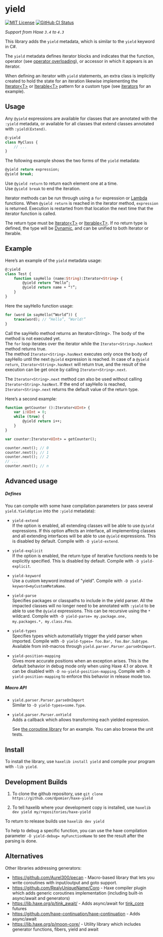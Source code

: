 yield
=======
[![MIT License](https://img.shields.io/badge/license-MIT-blue.svg?style=flat)](LICENSE.md)
[![GitHub CI Status](https://github.com/dpomier/haxe-yield/actions/workflows/build.yml/badge.svg)](https://github.com/dpomier/haxe-yield/actions/workflows/build.yml)

*Support from Haxe `3.4` to `4.3`*

This library adds the `yield` metadata, which is similar to the `yield` keyword in C#.

The `yield` metadata defines iterator blocks and indicates that the function, operator (see [operator overloading](https://haxe.org/manual/types-abstract-operator-overloading.html)), or accessor in which it appears is an iterator.

When defining an iterator with `yield` statements, an extra class is implicitly created to hold the state for an iteration likewise implementing the [Iterator&lt;T&gt;](http://api.haxe.org/Iterator.html) or [Iterable&lt;T&gt;](http://api.haxe.org/Iterable.html) pattern for a custom type (see [iterators](https://haxe.org/manual/lf-iterators.html) for an example).

Usage
-----

Any `@yield` expressions are available for classes that are annotated with the `:yield` metadata, or available for all classes that extend classes annotated with `:yield(Extend)`.
```haxe
@:yield
class MyClass {
    // ...
}
```

The following example shows the two forms of the `yield` metadata:
```haxe
@yield return expression;
@yield break;
```

Use `@yield return` to return each element one at a time.<br/>
Use `@yield break` to end the iteration.

Iterator methods can be run through using a `for` expression or [Lambda](https://haxe.org/manual/std-Lambda.html) functions. When `@yield return` is reached in the iterator method, `expression` is returned. Execution is restarted from that location the next time that the iterator function is called.

The return type must be [Iterator&lt;T&gt;](http://api.haxe.org/Iterator.html) or [Iterable&lt;T&gt;](http://api.haxe.org/Iterable.html). If no return type is defined, the type will be [Dynamic](https://haxe.org/manual/types-dynamic.html), and can be unified to both Iterator or Iterable.

Example
-----

Here’s an example of the `yield` metadata usage:
```haxe
@:yield
class Test {
    function sayHello (name:String):Iterator<String> {
        @yield return “Hello”;
        @yield return name + “!”;
    }
}
```

Here the sayHello function usage:
	
```haxe
for (word in sayHello(“World”)) {
    trace(word); // “Hello”, “World!”
}
```

Call the sayHello method returns an Iterator&lt;String&gt;. The body of the method is not executed yet. 
<br/>The `for` loop iterates over the iterator while the `Iterator<String>.hasNext` method returns true. 
<br/>The method `Iterator<String>.hasNext` executes only once the body of sayHello until the next `@yield` expression is reached. 
In case of a `@yield return`, `Iterator<String>.hasNext` will return true, and the result of the execution can be get once by calling `Iterator<String>.next`.

The `Iterator<String>.next` method can also be used without calling `Iterator<String>.hasNext`. If the end of sayHello is reached, `Iterator<String>.next` returns the default value of the return type.

Here’s a second example:
```haxe
function getCounter ():Iterator<UInt> {
    var i:UInt = 0;
    while (true) {
        @yield return i++;
    }
}

var counter:Iterator<UInt> = getCounter();

counter.next(); // 0
counter.next(); // 1
counter.next(); // 2
// ...
counter.next(); // n
```

Advanced usage
-----

##### Defines

You can compile with some haxe compilation parameters (or pass several `yield.YieldOption` into the `:yield` metadata):

 - `yield-extend`<br/>
		If the option is enabled, all extending classes will be able to use `@yield` expressions. If this option affects an interface, all implementing classes and all extending interfaces will be able to use `@yield` expressions. This is disabled by default.
		Compile with `-D yield-extend`.

 - `yield-explicit`<br/>
		If the option is enabled, the return type of iterative functions needs to be explicitly specified. This is disabled by default.
		Compile with `-D yield-explicit`.

 - `yield-keyword`<br/>
		Use a custom keyword instead of "yield".
		Compile with `-D yield-keyword=myCustomMetaName`.

 - `yield-parse`<br/>
		Specifies packages or classpaths to include in the yield parser. All the impacted classes will no longer need to be annotated with `:yield` to be able to use the `@yield` expressions. This can be recursive using the `*` wildcard.
		Compile with `-D yield-parse= my.package.one, my.packages.*, my.class.Foo`.

 - `yield-types`<br/>
		Specifies types which automatilally trigger the yield parser when imported. 
		Compile with `-D yield-types= foo.Bar, foo.Bar.Subtype`.
        Available from init-macros through `yield.parser.Parser.parseOnImport`.

 - `yield-position-mapping`<br/>
		Gives more accurate positions when an exception arises. This is the default behavior in debug mode only when using Haxe 4.1 or above. It can be disabled with `-D no-yield-position-mapping`.
		Compile with `-D yield-position-mapping` to enforce this behavior in release mode too.

##### Macro API

 - `yield.parser.Parser.parseOnImport`<br/>
		Similar to `-D yield-types=some.Type`. 

 - `yield.parser.Parser.onYield`<br/>
		Adds a callback which allows transforming each yielded expression.

	See [the coroutine library](https://github.com/dpomier/haxe-coroutine) for an example. You can also browse the unit tests.

Install
-----

To install the library, use `haxelib install yield` and compile your program with `-lib yield`.

Development Builds
-----

1. To clone the github repository, use `git clone https://github.com/dpomier/haxe-yield`

2. To tell haxelib where your development copy is installed, use `haxelib dev yield my/repositories/haxe-yield`

To return to release builds use `haxelib dev yield`

To help to debug a specific function, you can use the haxe compilation parameter `-D yield-debug= myFunctionName` to see the result after the parsing is done.

Alternatives
-----

Other libraries addressing generators:

* https://github.com/Aurel300/pecan - Macro-based library that lets you write coroutines with input/output and goto support.
* https://github.com/RealyUniqueName/Coro - Haxe compiler plugin which adds generic coroutines implementation (including built-in async/await and generators)
* https://lib.haxe.org/p/tink_await/ - Adds async/await for [tink_core](https://github.com/haxetink/tink_core) futures
* https://github.com/haxe-continuation/haxe-continuation - Adds async/await
* https://lib.haxe.org/p/moon-core/ - Utility library which includes generator functions, fibers, yield and await

